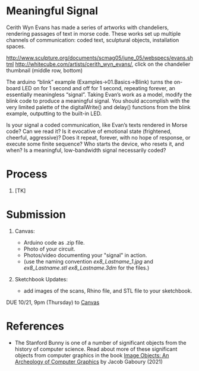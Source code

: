 

# Meaningful Signal

Cerith Wyn Evans has made a series of artworks with chandeliers, rendering passages of text in morse code. These works set up multiple channels of communication: coded text, sculptural objects, installation spaces. 

http://www.sculpture.org/documents/scmag05/june_05/webspecs/evans.shtml
http://whitecube.com/artists/cerith_wyn_evans/, click on the chandelier thumbnail (middle row, bottom)

The arduino “blink” example (Examples->01.Basics->Blink) turns the on-board LED on for 1 second and off for 1 second, repeating forever, an essentially meaningless “signal”. Taking Evan’s work as a model, modify the blink code to produce a meaningful signal. You should accomplish with the very limited palette of the digitalWrite() and delay() functions from the blink example, outputting to the built-in LED.

Is your signal a coded communication, like Evan’s texts rendered in Morse code? Can we read it? Is it evocative of emotional state (frightened, cheerful, aggressive)? Does it repeat, forever, with no hope of response, or execute some finite sequence? Who starts the device, who resets it, and when? Is a meaningful, low-bandwidth signal necessarily coded?

# Process
1. [TK]

# Submission
1. Canvas:
   - Arduino code as .zip file. 
   - Photo of your circuit.
   - Photos/video documenting your "signal" in action.
   - (use the naming convention _ex8_Lastname_1.jpg_ and _ex8_Lastname.stl_ _ex8_Lastname.3dm_ for the files.)

2. Sketchbook Updates:
   - add images of the scans, Rhino file, and STL file to your sketchbook.

DUE 10/21, 9pm (Thursday) to [Canvas](https://canvas.unl.edu/courses/114938/assignments/1101734)

# References
- The Stanford Bunny is one of a number of significant objects from the history of computer science. Read about more of these significant objects from computer graphics in the book [Image Objects: An Archeology of Computer Graphics](https://mitpress.mit.edu/books/image-objects) by Jacob Gaboury (2021)

